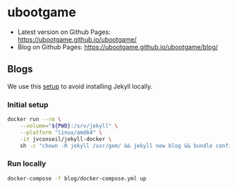 # ubootgame

- Latest version on Github Pages: https://ubootgame.github.io/ubootgame/
- Blog on Github Pages: https://ubootgame.github.io/ubootgame/blog/

## Blogs

We use this [setup](https://t3st3ro.github.io/2022/11/02/self-contained-jekyll-with-docker.html) to avoid installing Jekyll locally.

### Initial setup

```bash
docker run --rm \
    --volume="${PWD}:/srv/jekyll" \
    --platform "linux/amd64" \
    -it jvconseil/jekyll-docker \
    sh -c "chown -R jekyll /usr/gem/ && jekyll new blog && bundle config set --local path 'vendor'"
```

### Run locally

```bash
docker-compose -f blog/docker-compose.yml up
```
